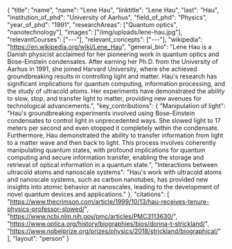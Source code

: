 {
  "title": "name",
  "name": "Lene Hau",
  "linktitle": "Lene Hau",
  "last": "Hau",
  "institution_of_phd": "University of Aarhus",
  "field_of_phd": "Physics",
  "year_of_phd": "1991",
  "researchAreas": ["Quantum optics", "nanotechnology"],
  "images": ["/img/uploads/lene-hau.jpg"],
  "relevantCourses": ["---"],
  "relevant_concepts": ["---"],
  "wikipedia": "https://en.wikipedia.org/wiki/Lene_Hau",
  "general_bio": "Lene Hau is a Danish physicist acclaimed for her pioneering work in quantum optics and Bose-Einstein condensates. After earning her Ph.D. from the University of Aarhus in 1991, she joined Harvard University, where she achieved groundbreaking results in controlling light and matter. Hau's research has significant implications for quantum computing, information processing, and the study of ultracold atoms. Her experiments have demonstrated the ability to slow, stop, and transfer light to matter, providing new avenues for technological advancements.",
  "key_contributions": {
    "Manipulation of light": "Hau's groundbreaking experiments involved using Bose-Einstein condensates to control light in unprecedented ways. She slowed light to 17 meters per second and even stopped it completely within the condensate. Furthermore, Hau demonstrated the ability to transfer information from light to a matter wave and then back to light. This process involves coherently manipulating quantum states, with profound implications for quantum computing and secure information transfer, enabling the storage and retrieval of optical information in a quantum state.",
    "Interactions between ultracold atoms and nanoscale systems": "Hau's work with ultracold atoms and nanoscale systems, such as carbon nanotubes, has provided new insights into atomic behavior at nanoscales, leading to the development of novel quantum devices and applications."
  },
  "citations": [
    "https://www.thecrimson.com/article/1999/10/13/hau-receives-tenure-physics-professor-slowed/",
    "https://www.ncbi.nlm.nih.gov/pmc/articles/PMC3113630/",
    "https://www.optica.org/history/biographies/bios/donna-t-strickland/",
    "https://www.nobelprize.org/prizes/physics/2018/strickland/biographical/"
  ],
  "layout": "person"
}

